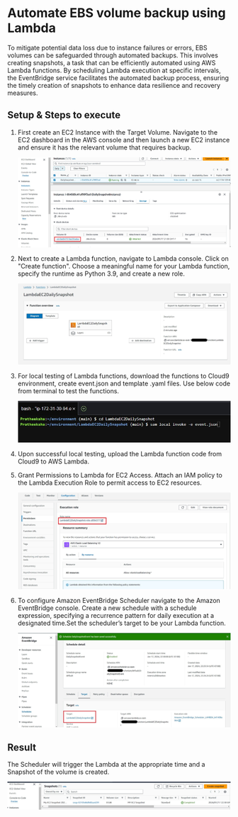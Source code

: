 
# Automate EBS volume backup using Lambda

To mitigate potential data loss due to instance failures or errors, EBS volumes can be safeguarded through automated backups. This involves creating snapshots, a task that can be efficiently automated using AWS Lambda functions. By scheduling Lambda execution at specific intervals, the EventBridge service facilitates the automated backup process, ensuring the timely creation of snapshots to enhance data resilience and recovery measures.


## Setup & Steps to execute

1. First create an EC2 Instance with the Target Volume. Navigate to the EC2 dashboard in the AWS console and then launch a new EC2 instance and ensure it has the relevant volume that requires backup.

   ![alt text](https://github.com/pratheekshavrao/Automate_EBS_Snapshot/blob/master/images/EC2_creation_with%20_EBS.jpg)

3. Next to create a Lambda function,  navigate to Lambda console. Click on "Create function". Choose a meaningful name for your Lambda function, specify the runtime as Python 3.9, and create a new role.

   ![alt text](https://github.com/pratheekshavrao/Automate_EBS_Snapshot/blob/master/images/Lambda_function_created.jpg)

5. For local testing of Lambda functions, download the functions to Cloud9 environment, create event.json and template .yaml files. Use below code from terminal to test the functions.

   ![alt text](https://github.com/pratheekshavrao/Automate_EBS_Snapshot/blob/master/images/Local_invoke_command.jpg)
   
4. Upon successful local testing, upload the Lambda function code from Cloud9 to AWS Lambda.

5. Grant Permissions to Lambda for EC2 Access. Attach an IAM policy to the Lambda Execution Role to permit access to EC2 resources.

   ![alt text](https://github.com/pratheekshavrao/Automate_EBS_Snapshot/blob/master/images/Add_permissions_to_role.jpg)

7. To configure Amazon EventBridge Scheduler navigate to the Amazon EventBridge console.  Create a new schedule with a schedule expression, specifying a recurrence pattern for daily execution at a designated time.Set the scheduler’s target to be your Lambda function.

   ![alt text](https://github.com/pratheekshavrao/Automate_EBS_Snapshot/blob/master/images/Event_bridge_schedule.jpg)

## Result

The Scheduler will trigger the Lambda at the appropriate time and a Snapshot of the volume is created.

![alt text](https://github.com/pratheekshavrao/Automate_EBS_Snapshot/blob/master/images/Snapshot_created.jpg)

   

   

